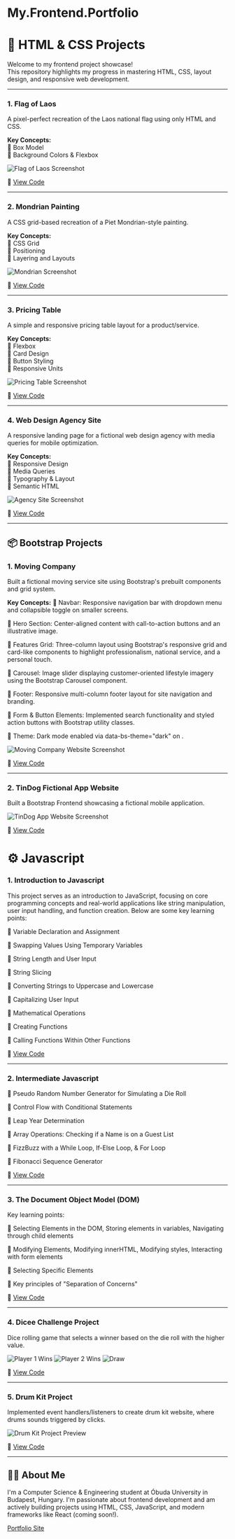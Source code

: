 # My.Frontend.Portfolio
# 🎨 HTML & CSS Projects

Welcome to my frontend project showcase!  
This repository highlights my progress in mastering HTML, CSS, layout design, and responsive web development.

---

### 1. Flag of Laos  
A pixel-perfect recreation of the Laos national flag using only HTML and CSS.

**Key Concepts:**  
🔹 Box Model  
🔹 Background Colors & Flexbox  

![Flag of Laos Screenshot](./assets/project_previews/flag-of-laos.png)

📁 [View Code](./HTML%20+%20CSS%20Projects/CSS%20Flag%20Project/index.html)

---

### 2. Mondrian Painting  
A CSS grid-based recreation of a Piet Mondrian-style painting.

**Key Concepts:**  
🔹 CSS Grid  
🔹 Positioning  
🔹 Layering and Layouts  

![Mondrian Screenshot](./assets/project_previews/mondrian.png)

📁 [View Code](./HTML%20+%20CSS%20Projects/Mondrian%20Project/index.html)

---

### 3. Pricing Table  
A simple and responsive pricing table layout for a product/service.

**Key Concepts:**  
🔹 Flexbox  
🔹 Card Design  
🔹 Button Styling  
🔹 Responsive Units  

![Pricing Table Screenshot](./assets/project_previews/pricing-table.png)

📁 [View Code](./HTML%20+%20CSS%20Projects/Flexbox%20Pricing%20Table%20Project/index.html)

---

### 4. Web Design Agency Site  
A responsive landing page for a fictional web design agency with media queries for mobile optimization.

**Key Concepts:**  
🔹 Responsive Design  
🔹 Media Queries  
🔹 Typography & Layout  
🔹 Semantic HTML  

![Agency Site Screenshot](./assets/project_previews/web-agency.png)

📁 [View Code](./HTML%20+%20CSS%20Projects/Web%20Design%20Agency%20Project/)

---

## 📦 Bootstrap Projects

### 1. Moving Company 
Built a fictional moving service site using Bootstrap's prebuilt components and grid system.

**Key Concepts:**
🔹 Navbar: Responsive navigation bar with dropdown menu and collapsible toggle on smaller screens.

🔹 Hero Section: Center-aligned content with call-to-action buttons and an illustrative image.

🔹 Features Grid: Three-column layout using Bootstrap's responsive grid and card-like components to highlight professionalism, national service, and a personal touch.

🔹 Carousel: Image slider displaying customer-oriented lifestyle imagery using the Bootstrap Carousel component.

🔹 Footer: Responsive multi-column footer layout for site navigation and branding.

🔹 Form & Button Elements: Implemented search functionality and styled action buttons with Bootstrap utility classes.

🔹 Theme: Dark mode enabled via data-bs-theme="dark" on <html>.

![Moving Company Website Screenshot](./assets/project_previews/MoveIT-company-website.png) 

📁 [View Code](./Bootstrap%20Projects/Bootstrap%20Components/index.html)

---

### 2. TinDog Fictional App Website
Built a Bootstrap Frontend showcasing a fictional mobile application.

![TinDog App Website Screenshot](./assets/project_previews/tindog-project.png)

📁 [View Code](./Bootstrap%20Projects/TinDog%20Project/)


# ⚙️ Javascript

### 1. Introduction to Javascript
This project serves as an introduction to JavaScript, focusing on core programming concepts and real-world applications like string manipulation, user input handling, and function creation. Below are some key learning points:

🔹 Variable Declaration and Assignment

🔹 Swapping Values Using Temporary Variables

🔹 String Length and User Input

🔹 String Slicing

🔹 Converting Strings to Uppercase and Lowercase

🔹 Capitalizing User Input

🔹 Mathematical Operations

🔹 Creating Functions

🔹 Calling Functions Within Other Functions

📁 [View Code](./Javascript%20Projects/1.%20Introduction%20to%20Javascript/index.js)

---

### 2. Intermediate Javascript

🔹 Pseudo Random Number Generator for Simulating a Die Roll

🔹 Control Flow with Conditional Statements

🔹 Leap Year Determination

🔹 Array Operations: Checking if a Name is on a Guest List

🔹 FizzBuzz with a While Loop, If-Else Loop, & For Loop

🔹 Fibonacci Sequence Generator

📁 [View Code](./Javascript%20Projects/2.%20Intermediate%20Javascript/index.js)

---

### 3. The Document Object Model (DOM)
Key learning points:

🔹 Selecting Elements in the DOM, Storing elements in variables, Navigating through child elements

🔹 Modifying Elements, Modifying innerHTML, Modifying styles, Interacting with form elements

🔹 Selecting Specific Elements

🔹 Key principles of "Separation of Concerns"

📁 [View Code](./Javascript%20Projects/3.%20The%20Document%20Object%20Model/index.js)

---

### 4. Dicee Challenge Project
Dice rolling game that selects a winner based on the die roll with the higher value.

![Player 1 Wins](./assets/project_previews/dicee-challenge-player-one-wins.png)
![Player 2 Wins](./assets/project_previews/dicee-challenge-player-two-wins.png)
![Draw](./assets/project_previews/dicee-challenge-draw.png)

📁 [View Code](./Javascript%20Projects/4.%20Dicee%20Challenge%20Project/index.js)

---

### 5. Drum Kit Project
Implemented event handlers/listeners to create drum kit website, where drums sounds triggered by clicks.

![Drum Kit Project Preview](./assets/project_previews/drum-kit-project.png)

📁 [View Code](./Javascript%20Projects/5.%20Drum%20Kit%20Project/index.js)

---

## 🧑‍💼 About Me
I'm a Computer Science & Engineering student at Óbuda University in Budapest, Hungary. I'm passionate about frontend development and am actively building projects using HTML, CSS, JavaScript, and modern frameworks like React (coming soon!).

[Portfolio Site](#)
